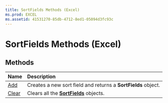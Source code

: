 ```yaml
---
title: SortFields Methods (Excel)
ms.prod: EXCEL
ms.assetid: 41531270-85db-4712-8ed1-05094d3fc93c
---
```



# SortFields Methods (Excel)

## Methods



|**Name**|**Description**|
|:-----|:-----|
|[Add](sortfields-add-method-excel.md)|Creates a new sort field and returns a  **SortFields** object.|
|[Clear](sortfields-clear-method-excel.md)|Clears all the  **[SortFields](sortfields-object-excel.md)** objects.|

